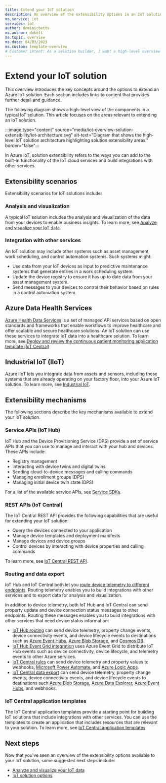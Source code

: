```yaml
---
title: Extend your IoT solution
description: An overview of the extensibility options in an IoT solution.
ms.service: iot
services: iot
author: dominicbetts
ms.author: dobett
ms.topic: overview
ms.date: 04/03/2023
ms.custom: template-overview
# Customer intent: As a solution builder, I want a high-level overview of the options for extending an IoT solution so that I can easily find relevant content for my scenario.
---
```


# Extend your IoT solution

This overview introduces the key concepts around the options to extend an Azure IoT solution. Each section includes links to content that provides further detail and guidance.

The following diagram shows a high-level view of the components in a typical IoT solution. This article focuses on the areas relevant to extending an IoT solution.

:::image type="content" source="media/iot-overview-solution-extensibility/iot-architecture.svg" alt-text="Diagram that shows the high-level IoT solution architecture highlighting solution extensibility areas." border="false":::

In Azure IoT, solution extensibility refers to the ways you can add to the built-in functionality of the IoT cloud services and build integrations with other services.

## Extensibility scenarios

Extensibility scenarios for IoT solutions include:

### Analysis and visualization

A typical IoT solution includes the analysis and visualization of the data from your devices to enable business insights. To learn more, see [Analyze and visualize your IoT data](iot-overview-analyze-visualize.md).

### Integration with other services

An IoT solution may include other systems such as asset management, work scheduling, and control automation systems. Such systems might:

- Use data from your IoT devices as input to predictive maintenance systems that generate entries in a work scheduling system.
- Update the device registry to ensure it has up to date data from your asset management system.
- Send messages to your devices to control their behavior based on rules in a control automation system.

## Azure Data Health Services

[Azure Health Data Services](../healthcare-apis/healthcare-apis-overview.md) is a set of managed API services based on open standards and frameworks that enable workflows to improve healthcare and offer scalable and secure healthcare solutions. An IoT solution can use these services to integrate IoT data into a healthcare solution. To learn more, see [Deploy and review the continuous patient monitoring application template (IoT Central)](../iot-central/healthcare/tutorial-continuous-patient-monitoring.md)

## Industrial IoT (IIoT)

Azure IIoT lets you integrate data from assets and sensors, including those systems that are already operating on your factory floor, into your Azure IoT solution. To learn more, see [Industrial IoT](../industrial-iot/overview-what-is-industrial-iot.md).

## Extensibility mechanisms

The following sections describe the key mechanisms available to extend your IoT solution.

### Service APIs (IoT Hub)

IoT Hub and the Device Provisioning Service (DPS) provide a set of service APIs that you can use to manage and interact with your hub and devices. These APIs include:

- Registry management
- Interacting with device twins and digital twins
- Sending cloud-to-device messages and calling commands
- Managing enrollment groups (DPS)
- Managing initial device twin state (DPS)

For a list of the available service APIs, see [Service SDKs](iot-sdks.md#iot-hub-service-sdks).

### REST APIs (IoT Central)

The IoT Central REST API provides the following capabilities that are useful for extending your IoT solution:

- Query the devices connected to your application
- Manage device templates and deployment manifests
- Manage devices and device groups
- Control devices by interacting with device properties and calling commands

To learn more, see [IoT Central REST API](../iot-central/core/howto-query-with-rest-api.md).

### Routing and data export

IoT Hub and IoT Central both let you [route device telemetry to different endpoints](iot-overview-message-processing.md#iot-hub-routing). Routing telemetry enables you to build integrations with other services and to export data for analysis and visualization.

In addition to device telemetry, both IoT Hub and IoT Central can send property update and device connection status messages to other endpoints. Routing these messages enables you to build integrations with other services that need device status information:

- [IoT Hub routing](../iot-hub/iot-hub-devguide-messages-d2c.md) can send device telemetry, property change events, device connectivity events, and device lifecycle events to destinations such as [Azure Event Hubs](../event-hubs/event-hubs-about.md), [Azure Blob Storage](../storage/blobs/storage-blobs-overview.md), and [Cosmos DB](../cosmos-db/introduction.md).
- [IoT Hub Event Grid integration](../iot-hub/iot-hub-event-grid.md) uses Azure Event Grid to distribute IoT Hub events such as device connectivity, device lifecycle, and telemetry events to other Azure services.
- [IoT Central rules](../iot-central/core/howto-configure-rules.md) can send device telemetry and property values to webhooks, [Microsoft Power Automate](/power-automate/getting-started/), and [Azure Logic Apps](/azure/logic-apps/logic-apps-overview/).
- [IoT Central data export](../iot-central/core/howto-export-data.md) can send device telemetry, property change events, device connectivity events, and device lifecycle events to destinations such [Azure Blob Storage](../storage/blobs/storage-blobs-overview.md), [Azure Data Explorer](/azure/data-explorer/data-explorer-overview/), [Azure Event Hubs](../event-hubs/event-hubs-about.md), and webhooks.

### IoT Central application templates

The IoT Central application templates provide a starting point for building IoT solutions that include integrations with other services. You can use the templates to create an application that includes resources that are relevant to your solution. To learn more, see [IoT Central application templates](../iot-central/core/howto-create-iot-central-application.md#create-and-use-a-custom-application-template).

## Next steps

Now that you've seen an overview of the extensibility options available to your IoT solution, some suggested next steps include:

- [Analyze and visualize your IoT data](iot-overview-analyze-visualize.md)
- [IoT solution options](iot-introduction.md#solution-options)
